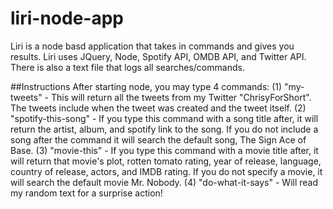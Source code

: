 # liri-node-app

Liri is a node basd application that takes in commands and gives you results. Liri uses JQuery, Node, Spotify API, OMDB API, and Twitter API. There is also a text file that logs all searches/commands.

##Instructions 
After starting node, you may type 4 commands:
    (1) "my-tweets" - This will return all the tweets from my Twitter "ChrisyForShort". The tweets include when the tweet was created and the tweet itself.
    (2) "spotify-this-song" - If you type this command with a song title after, it will return the artist, album, and spotify link to the song. If you do not include a song after the command it will search the default song, The Sign Ace of Base.
    (3) "movie-this" - If you type this command with a movie title after, it will return that movie's plot, rotten tomato rating, year of release, language, country of release, actors, and IMDB rating. If you do not specify a movie, it will search the default movie Mr. Nobody. 
    (4) "do-what-it-says" - Will read my random text for a surprise action! 

